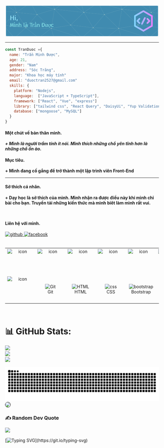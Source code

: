 ![Header](./github-header-image.png)

<hr>

```js
const TranDuoc ={
  name: "Trần Minh Được",
  age: 21,
  gender: "Nam"
  address: "Sóc Trăng",
  major: "Khoa học máy tính"
  email: "duoctran2527@gmail.com"
  skills: {
    platform: "Nodejs",
    language:  ["JavaScript + TypeScript"],
    framework: ["React", "Vue", "express"]
    library: ["tailwind css", "React Query", "DaisyUi", "Yup Validation", "React Hook Form", "AntD", "Redux + Redux Toolkit"],
    database: ["mongoose", "MySQL"]
  }
}

```

#### Một chút về bản thân mình.

**_+ Mình là người trầm tính ít nói. Mình thích những chổ yên tĩnh hơn là những chổ ồn ào._**

#### Mục tiêu.

**+ Mình đang cố gắng để trở thành một lập trình viên Front-End**

<hr>

#### Sở thích cá nhân.

**+ Dạy học là sở thích của mình. Mình nhận ra được điều này khi mình chỉ bài cho bạn. Truyền tải những kiến thức mà mình biêt làm mình rất vui.**

<br/>

#### Liên hệ với mình.

<div align="left">
<a href="https://github.com/Tran-Duoc" target="_blank">
<img src=https://img.shields.io/badge/github-%2324292e.svg?&style=for-the-badge&logo=github&logoColor=white alt=github style="margin-bottom: 5px;" />
</a>
<a href="https://www.facebook.com/profile.php?id=100027522219067" target="_blank">
<img src=https://img.shields.io/badge/facebook-%232E87FB.svg?&style=for-the-badge&logo=facebook&logoColor=white alt=facebook style="margin-bottom: 5px;" />
</a>  
</div>

<br/>

<table>
  <tr>
    <td align="center" width="96">
      <div style="display: flex; align-items: flex-start;"><img src="https://techstack-generator.vercel.app/react-icon.svg" alt="icon" width="85" height="85" /></div>
    </td>
    <td align="center" width="96">
     <div style="display: flex; align-items: flex-start;"><img src="https://techstack-generator.vercel.app/js-icon.svg" alt="icon" width="85" height="85" /></div>
    </td>
    <td align="center" width="96">
      <div style="display: flex; align-items: flex-start;"><img src="https://techstack-generator.vercel.app/ts-icon.svg" alt="icon" width="85" height="85" /></div>
    </td>
    <td align="center" width="96">
     <div style="display: flex; align-items: flex-start;"><img src="https://techstack-generator.vercel.app/redux-icon.svg" alt="icon" width="85" height="85" /></div>
    </td>
    <td align="center" width="96">
     <div style="display: flex; align-items: flex-start;"><img src="https://techstack-generator.vercel.app/prettier-icon.svg" alt="icon" width="85" height="85" /></div>
    </td>
    <td align="center" width="96">
      <div style="display: flex; align-items: flex-start;"><img src="https://techstack-generator.vercel.app/sass-icon.svg" alt="icon" width="85" height="85" /></div>
    </td>
          <td align="center" width="96">
       <div style="display: flex; align-items: flex-start;"><img src="https://techstack-generator.vercel.app/storybook-icon.svg" alt="icon" width="85" height="85" /></div>
      </td>
  </tr>

  <tr>
    <td align="center" width="96">
      <div style="display: flex; align-items: flex-start;"><img src="https://techstack-generator.vercel.app/python-icon.svg" alt="icon" width="85" height="85" /></div>
    </td>
    <td align="center" width="96">
        <img src="https://skillicons.dev/icons?i=git" width="48" height="48" alt="Git" />
      <br>Git
    </td>
    <td align="center"  width="96">
        <img src="https://skillicons.dev/icons?i=html" width="48" height="48" alt="HTML" />
      <br>HTML
    </td>
    <td align="center" width="96">
        <img src="https://skillicons.dev/icons?i=css" width="48" height="48" alt="css" />
      <br>CSS
    </td>
    <td align="center"  width="96">
        <img src="https://skillicons.dev/icons?i=bootstrap" width="48" height="48" alt="bootstrap" />
      <br>Bootstrap
    </td>
    <td align="center" width="96">
        <img src="https://skillicons.dev/icons?i=tailwind" width="48" height="48" alt="tailwind" />
      <br>Tailwind
    </td>

  </tr>

</table>

<br/>


# 📊 GitHub Stats:

![](https://github-readme-stats.vercel.app/api?username=Tran-Duoc&theme=dark&hide_border=false&include_all_commits=false&count_private=false)<br/>
![](https://github-readme-streak-stats.herokuapp.com/?user=Tran-Duoc&theme=dark&hide_border=false)<br/>
![](https://github-readme-stats.vercel.app/api/top-langs/?username=Tran-Duoc&theme=dark&hide_border=false&include_all_commits=false&count_private=false&layout=compact)

<img src="./github-user-contribution.svg"/>
 
 
<img src="https://raw.githubusercontent.com/abhisheknaiidu/abhisheknaiidu/master/code.gif" style="border:1px solid black; border-radius: 12px" align="center" />

### ✍️ Random Dev Quote

![](https://quotes-github-readme.vercel.app/api?type=horizontal&theme=radical)

[![Typing SVG](https://readme-typing-svg.demolab.com?font=Fira+Code&pause=1000&width=435&lines=R%E1%BA%A5t+vui+v%C3%AC+b%E1%BA%A1n+%C4%91%C3%A3+gh%C3%A9+qua.)](https://git.io/typing-svg)
